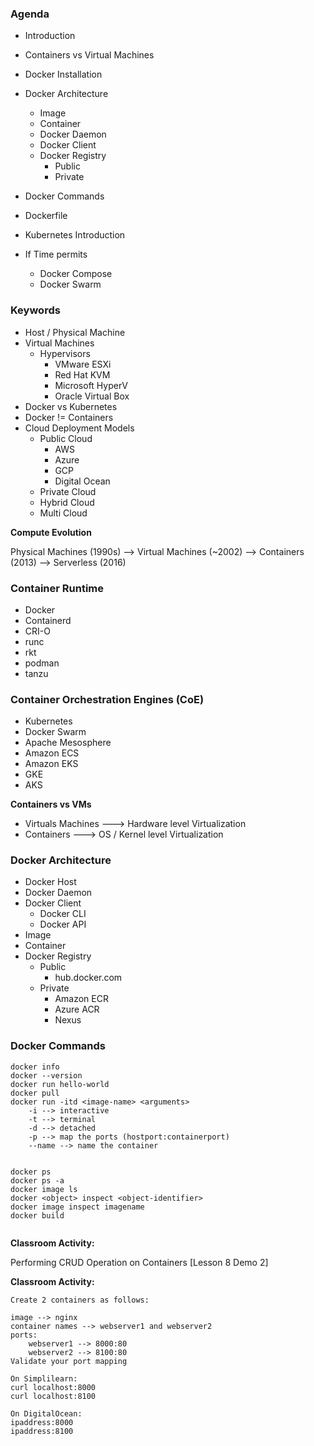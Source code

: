 
### Agenda
- Introduction
- Containers vs Virtual Machines
- Docker Installation
- Docker Architecture
    - Image
    - Container
    - Docker Daemon
    - Docker Client
    - Docker Registry
        - Public
        - Private

- Docker Commands
- Dockerfile
- Kubernetes Introduction
- If Time permits
    - Docker Compose
    - Docker Swarm


### Keywords

- Host / Physical Machine
- Virtual Machines
    - Hypervisors
        - VMware ESXi
        - Red Hat KVM
        - Microsoft HyperV
        - Oracle Virtual Box
- Docker vs Kubernetes
- Docker != Containers
- Cloud Deployment Models
    - Public Cloud
        - AWS
        - Azure
        - GCP
        - Digital Ocean
    - Private Cloud
    - Hybrid Cloud
    - Multi Cloud


**Compute Evolution**

Physical Machines (1990s) --> Virtual Machines (~2002)  --> Containers (2013) 
                                                        --> Serverless (2016)



### Container Runtime
- Docker 
- Containerd
- CRI-O
- runc
- rkt
- podman
- tanzu


### Container Orchestration Engines (CoE)
- Kubernetes
- Docker Swarm
- Apache Mesosphere
- Amazon ECS
- Amazon EKS
- GKE
- AKS

**Containers vs VMs**
- Virtuals Machines ---> Hardware level Virtualization
- Containers        ---> OS / Kernel level Virtualization


### Docker Architecture

- Docker Host
- Docker Daemon
- Docker Client
    - Docker CLI
    - Docker API
- Image
- Container
- Docker Registry
    - Public
        - hub.docker.com
    - Private
        - Amazon ECR
        - Azure ACR
        - Nexus


### Docker Commands
````
docker info
docker --version
docker run hello-world
docker pull
docker run -itd <image-name> <arguments>
    -i --> interactive
    -t --> terminal
    -d --> detached
    -p --> map the ports (hostport:containerport)
    --name --> name the container


docker ps
docker ps -a
docker image ls
docker <object> inspect <object-identifier>
docker image inspect imagename
docker build


````

**Classroom Activity:**

Performing CRUD Operation on Containers [Lesson 8 Demo 2]


**Classroom Activity:**
````
Create 2 containers as follows:

image --> nginx
container names --> webserver1 and webserver2
ports:
    webserver1 --> 8000:80
    webserver2 --> 8100:80
Validate your port mapping

On Simplilearn:
curl localhost:8000
curl localhost:8100

On DigitalOcean:
ipaddress:8000
ipaddress:8100

````

